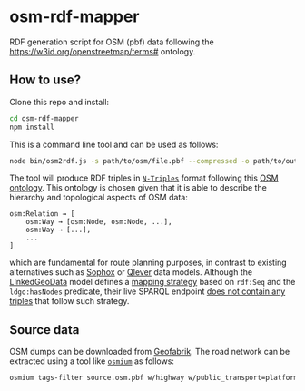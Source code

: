 # osm-rdf-mapper

RDF generation script for OSM (pbf) data following the https://w3id.org/openstreetmap/terms# ontology.

## How to use?

Clone this repo and install:

```bash
cd osm-rdf-mapper
npm install
```

This is a command line tool and can be used as follows:

```bash
node bin/osm2rdf.js -s path/to/osm/file.pbf --compressed -o path/to/output/file.nt.gz
```

The tool will produce RDF triples in [`N-Triples`](https://www.w3.org/TR/n-triples/) format following this [OSM ontology](https://w3id.org/openstreetmap/terms#). This ontology is chosen given that it is able to describe the hierarchy and topological aspects of OSM data:

```text
osm:Relation → [
    osm:Way → [osm:Node, osm:Node, ...], 
    osm:Way → [...],
    ...
]
```

which are fundamental for route planning purposes, in contrast to existing alternatives such as [Sophox](https://github.com/Sophox/sophox/tree/main/osm2rdf) or [Qlever](https://osm2rdf.cs.uni-freiburg.de/) data models. Although the [LInkedGeoData](http://linkedgeodata.org/) model defines a [mapping strategy](https://github.com/GeoKnow/LinkedGeoData/blob/6cf408341bc71d9201f551b2811e7fe3b2070a25/linkedgeodata-core/src/main/resources/org/aksw/linkedgeodata/sml/LinkedGeoData-Triplify-IndividualViews.sml#L606) based on `rdf:Seq` and the `ldgo:hasNodes` predicate, their live SPARQL endpoint [does not contain any triples](http://linkedgeodata.org/sparql?default-graph-uri=&qtxt=PREFIX%20geom%3A%20%3Chttp%3A%2F%2Fgeovocab.org%2Fgeometry%23%3E%0APREFIX%20meta%3A%20%3Chttp%3A%2F%2Flinkedgeodata.org%2Fmeta%2F%3E%0APREFIX%20lgdo%3A%20%3Chttp%3A%2F%2Flinkedgeodata.org%2Fontology%2F%3E%0ASELECT%20*%20WHERE%20%7B%0A%20%20%20%3Fs%20lgdo%3AhasNodes%20%3Fo.%0A%7D%20LIMIT%20100&format=text%2Fhtml&timeout=0) that follow such strategy.

## Source data

OSM dumps can be downloaded from [Geofabrik](https://download.geofabrik.de/). The road network can be extracted using a tool like [`osmium`](https://osmcode.org/osmium-tool/) as follows:

```bash
osmium tags-filter source.osm.pbf w/highway w/public_transport=platform w/railway=platform w/park_ride=yes r/type=restriction r/type=route -o filtered.osm.pbf -f pbf,add_metadata=false
```

